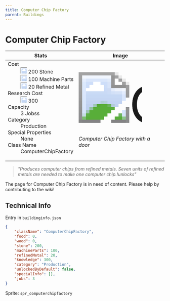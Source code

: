 ```yaml
---
title: Computer Chip Factory
parent: Buildings
---
```

# Computer Chip Factory

[//]: # (Pre-generated content)
<table><thead><tr><th>Stats</th><th>Image</th></tr></thead><tbody><tr><td><dl><dt>Cost</dt><dd><div class="resource-icon"><img style="object-position: -637px -737px;" src="https://tfe2-wiki.github.io/assets/sprites.png"></div> 200 Stone<br><div class="resource-icon"><img style="object-position: -795px -761px;" src="https://tfe2-wiki.github.io/assets/sprites.png"></div> 100 Machine Parts<br><div class="resource-icon"><img style="object-position: -795px -775px;" src="https://tfe2-wiki.github.io/assets/sprites.png"></div> 20 Refined Metal</dd><dt>Research Cost</dt><dd><div class="resource-icon"><img style="object-position: -268px -522px;" src="https://tfe2-wiki.github.io/assets/sprites.png"></div> 300</dd><dt>Capacity</dt><dd>3 Jobss</dd><dt>Category</dt><dd>Production</dd><dt>Special Properties</dt><dd>None</dd><dt>Class Name</dt><dd>ComputerChipFactory</dd></dl></td><td><style>.building-image {width: 200px;height: 200px;overflow: hidden;position: relative;}.building-image img {image-rendering: pixelated;object-fit: none;transform: scale(10);transform-origin: left top;position: absolute;left: 0;top: 0;}.resource-image {width: 200px;height: 200px;overflow: hidden;position: relative;}.resource-image img {image-rendering: pixelated;object-fit: none;transform: scale(20);transform-origin: left top;position: absolute;left: 0;top: 0;}.building-icon {width: 20px;height: 20px;overflow: hidden;position: relative;display: inline-block;}.building-icon img {image-rendering: pixelated;object-fit: none;transform: scale(1);transform-origin: left top;position: absolute;left: 0;top: 0;}.resource-icon {width: 20px;height: 20px;overflow: hidden;position: relative;display: inline-block;}.resource-icon img {image-rendering: pixelated;object-fit: none;transform: scale(2);transform-origin: left top;position: absolute;left: 0;top: 0;}</style><div class="building-image"><img style="object-position: -114px -868px;" src="https://tfe2-wiki.github.io/assets/sprites.png" alt="Computer Chip Factory Back"><img style="object-position: -92px -868px;" src="https://tfe2-wiki.github.io/assets/sprites.png" alt="Computer Chip Factory"></div><i>Computer Chip Factory with a door</i></td></tr></tbody></table><blockquote><i>"Produces computer chips from refined metals. Seven units of refined metals are needed to make one computer chip.!unlocks"</i></blockquote>

The page for Computer Chip Factory is in need of content. Please help by contributing to the wiki!

## Technical Info
Entry in `buildinginfo.json`

```json
{
    "className": "ComputerChipFactory",
    "food": 0,
    "wood": 0,
    "stone": 200,
    "machineParts": 100,
    "refinedMetal": 20,
    "knowledge": 300,
    "category": "Production",
    "unlockedByDefault": false,
    "specialInfo": [],
    "jobs": 3
}
```

Sprite: `spr_computerchipfactory`

